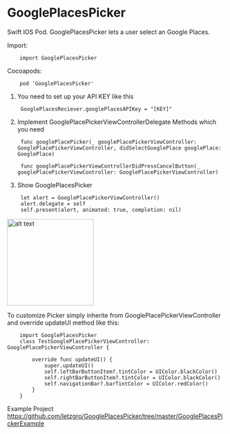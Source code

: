 # GooglePlacesPicker
Swift IOS Pod. GooglePlacesPicker lets a user select an Google Places.

Import:

        import GooglePlacesPicker

Cocoapods:

        pod 'GooglePlacesPicker'

1) You need to set up your API KEY like this 

        GooglePlacesReciever.googlePlacesAPIKey = "[KEY]"

2) Implement GooglePlacePickerViewControllerDelegate Methods which you need

        func googlePlacePicker(_ googlePlacePickerViewController: GooglePlacePickerViewController, didSelectGooglePlace googlePlace: GooglePlace)
    
        func googlePlacePickerViewControllerDidPressCancelButton(_ googlePlacePickerViewController: GooglePlacePickerViewController)
    
3) Show GooglePlacesPicker

        let alert = GooglePlacePickerViewController()
        alert.delegate = self
        self.present(alert, animated: true, completion: nil)
        
<img src="https://raw.githubusercontent.com/letzgro/GooglePlacesPicker/master/GooglePlacesPickerExample.gif" alt="alt text" width= "200px" align="center">

To customize Picker simply inherite from GooglePlacePickerViewController and override updateUI method like this:

        import GooglePlacesPicker
        class TestGooglePlacePickerViewController: GooglePlacePickerViewController {
            
            override func updateUI() {
                super.updateUI()
                self.leftBarButtonItem?.tintColor = UIColor.blackColor()
                self.rightBarButtonItem?.tintColor = UIColor.blackColor()
                self.navigationBar?.barTintColor = UIColor.redColor()
            }
        }

Example Project https://github.com/letzgro/GooglePlacesPicker/tree/master/GooglePlacesPickerExample 


